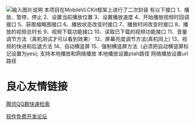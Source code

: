 ![输入图片说明](https://git.oschina.net/uploads/images/2017/0617/235936_f30e530e_748995.png "在这里输入图片标题")
本项目在MobileVLCKit框架上进行了二次封装
有以下接口
1、播放、暂停、停止
2、设置当前播放位置
3、设置播放速度
4、开始播放视频时回调接口
5、获取缩略图接口
6、播放状态改变时接口
7、播放时间改变时接口
8、播放的视频总时长
9、视频下载功能接口
10、读取已下载的视频功能接口
11、音量调节方法（真机测试才可以看到效果）
12、屏幕亮度调节方法(真机同上)
13、视频的快进和后退方法
14、自动横竖屏
15、强制横竖屏方法（必须把自动横竖屏标记设置为yes);
支持本地播放和网络播放
本地播放设置ptah路径
网络播放设置url路径


 # 良心友情链接

[腾讯QQ群快速检索](http://u.720life.cn/s/8cf73f7c)

[软件免费开发论坛](http://u.720life.cn/s/bbb01dc0)